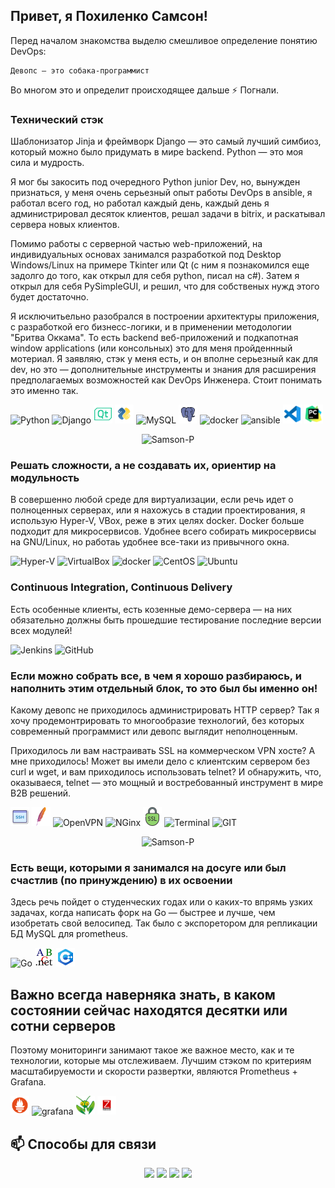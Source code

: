 ## Привет, я Похиленко Самсон!

Перед началом знакомства выделю смешливое определение понятию DevOps:

    Девопс — это собака-программист

Во многом это и определит происходящее дальше ⚡ Погнали. 

### Технический стэк
Шаблонизатор Jinja и фреймворк Django — это самый лучший симбиоз, который можно было придумать в мире backend. Python — это моя сила и мудрость.

Я мог бы закосить под очередного Python junior Dev, но, вынужден признаться, у меня очень серьезный опыт работы DevOps в ansible, я работал всего год, но работал каждый день, каждый день я администрировал десяток клиентов, решал задачи в bitrix, и раскатывал сервера новых клиентов.

Помимо работы с серверной частью web-приложений, на индивидуальных основах занимался разработкой под Desktop Windows/Linux на примере Tkinter или Qt (с ним я познакомился еще задолго до того, как открыл для себя python, писал на с#). Затем я открыл для себя PySimpleGUI, и решил, что для собственых нужд этого будет достаточно.

Я исключитьельно разобрался в построении архитектуры приложения, с разработкой его бизнесс-логики, и в применении методологии "Бритва Оккама". То есть backend веб-приложений и подкапотная window applications (или консольных) это для меня пройденнный мотериал. Я заявляю, стэк у меня есть, и он вполне серьезный как для dev, но это — дополнительные инструменты и знания для расширения предполагаемых возможностей как DevOps Инженера. Стоит понимать это именно так.
<p>
 <img src="https://img.icons8.com/color/48/000000/python.png" alt="Python" width="30" height="30" />
 <img src="https://img.icons8.com/color/48/000000/django.png" alt="Django" width="30" height="30" />
 <img src="img/qt.png" alt="Qt" width="30" height="30" />
 <img src="img/pysimplegui.png" alt="PySimpleGUI" width="30" height="30" />
 <img src="https://img.icons8.com/color/48/000000/mysql.png" alt="MySQL" width="30" height="30" />
 <img src="img/postgresql.png" alt="PSQL" width="30" height="30" />
 <img src="https://img.icons8.com/color/48/000000/docker.png" alt="docker" width="30" height="30" />
 <img src="https://img.icons8.com/color/48/000000/ansible.png" alt="ansible" width="30" height="30" /> 
 <img src="img/vscode.png" alt="VS Code" width="30" height="30" />
 <img src="img/pycharm.png" alt="PyCharm" width="30" height="30" />
</p>

<p align="center">
 <img src="https://github-readme-stats.vercel.app/api?username=Samson-P&show_icons=true" alt="Samson-P" height="200" />
</p>


### Решать сложности, а не создавать их, ориентир на модульность
В совершенно любой среде для виртуализации, если речь идет о полноценных серверах, или я нахожусь в стадии проектирования, я использую Hyper-V, VBox, реже в этих целях docker. Docker больше подходит для микросервисов. Удобнее всего собирать микросервисы на GNU/Linux, но работаь удобнее все-таки из привычного окна.
<p>
 <img src="https://img.icons8.com/color/48/000000/windows-10.png" alt="Hyper-V" width="30" height="30" />
 <img src="https://img.icons8.com/color/48/000000/virtualbox.png" alt="VirtualBox" width="30" height="30" />
 <img src="https://img.icons8.com/color/48/000000/docker.png" alt="docker" width="30" height="30" />
 <img src="https://img.icons8.com/color/48/000000/centos.png" alt="CentOS" width="30" height="30" />
 <img src="https://img.icons8.com/color/48/000000/ubuntu.png" alt="Ubuntu" width="30" height="30" />
</p>


### Continuous Integration, Continuous Delivery
Есть особенные клиенты, есть козенные демо-сервера — на них обязательно должны быть прошедшие тестирование последние версии всех модулей!
<p>
 <img src="https://img.icons8.com/color/48/000000/jenkins.png" alt="Jenkins" width="30" height="30" />
 <img src="https://img.icons8.com/color/48/000000/github.png" alt="GitHub" width="30" height="30" />
</p>




### Если можно собрать все, в чем я хорошо разбираюсь, и наполнить этим отдельный блок, то это был бы именно он!
Какому девопс не приходилось администрировать HTTP сервер? Так я хочу продемонтрировать то многообразие технологий, без которых современный программист или девопс выглядит неполноценным.

Приходилось ли вам настраивать SSL на коммерческом VPN хосте? А мне приходилось! Может вы имели дело с клиентским сервером без curl и wget, и вам приходилось использовать telnet? И обнаружить, что, оказываеся, telnet — это мощный и востребованный инструмент в мире B2B решений.
<p>
 <img src="img/ssh.png" alt="SSH" width="30" height="30" />
 <img src="img/apache.png" alt="Apache" width="30" height="30" />
 <img src="https://img.icons8.com/color/48/000000/openvpn.png" alt="OpenVPN" width="30" height="30" />
 <img src="https://img.icons8.com/color/48/000000/nginx.png" alt="NGinx" width="30" height="30" />
 <img src="img/ssl.png" alt="SSL" width="30" height="30" />
 <img src="https://img.icons8.com/color/48/000000/console.png" alt="Terminal" width="30" height="30" />
 <img src="https://img.icons8.com/color/48/000000/git.png" alt="GIT" width="30" height="30" />
 </p>
<p>
</p>

<p align="center"> 
  <img src="https://github-readme-stats.vercel.app/api/top-langs/?username=Samson-P&layout=compact&theme=vision-friendly-dark&hide=html,css" alt="Samson-P" height="200" />
</p>


### Есть вещи, которыми я занимался на досуге или был счастлив (по принуждению) в их освоении
Здесь речь пойдет о студенческих годах или о каких-то впрямь узких задачах, когда написать форк на Go — быстрее и лучше, чем изобретать свой велосипед. Так было с экспоретором для репликации БД MySQL для prometheus.
<p>
 <img src="https://img.icons8.com/color/48/000000/golang.png" alt="Go" width="30" height="30" />
 <img src="img/paskal.abc.net.png" alt="Paskal" width="30" height="30" />
 <img src="img/c++.png" alt="C++" width="30" height="30" />
</p>


## Важно всегда наверняка знать, в каком состоянии сейчас находятся десятки или сотни серверов
Поэтому мониторинги занимают такое же важное место, как и те технологии, которые мы отслеживаем. Лучшим стэком по критериям масштабируемости и скорости развертки, являются Prometheus + Grafana.
<p>
 <img src="img/prometheus.png" width="30" height="30" />
 <img src="https://img.icons8.com/color/48/000000/grafana.png" alt="grafana" width="30" height="30" />
 <img src="img/mantis.png" alt="mantis" width="30" height="30" />
 <img src="img/zabbix.png" alt="zabbix" width="30" height="30" />
</p>

 
## 📫 Способы для связи

<div id="header" align="center">
 <p>
 <!--<img src="https://media.giphy.com/media/r3xBH1FXWz0h55CVtj/giphy.gif" width="130"/>-->
  <div>
   <a href="https://web.telegram.org/k/#@sampoh_27"><img src="https://img.shields.io/badge/%40sampoh__27-tg-blue" /></a>
   <a href="https://vk.com/s.pohilenko"><img src="https://img.shields.io/badge/s.pohilenko-vk-blue" /></a>
   <a href="mailto:samsonpohilenko@gmail.com"><img src="https://img.shields.io/badge/samsonpohilenko-gmail-yellowgreen" /></a>
   <img src="https://img.shields.io/badge/Samson--P%234193-discord-purple" />
  </div>
 </p>
</div>
